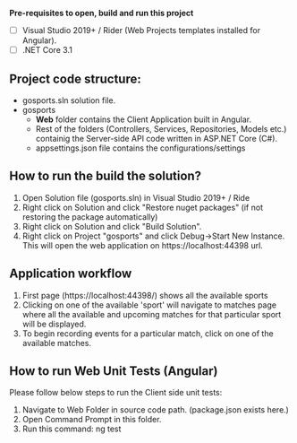 **Pre-requisites to open, build and run this project**
 - [ ] Visual Studio 2019+ / Rider (Web Projects templates installed
       for Angular).
 - [ ] .NET Core 3.1
  
## Project code structure:
* gosports.sln solution file.
* gosports
    * **Web** folder contains the Client Application built in Angular.
    * Rest of the folders (Controllers, Services, Repositories, Models etc.) containig the Server-side API code written in ASP.NET Core (C#).
    * appsettings.json file contains the configurations/settings
  

## How to run the build the solution?

1. Open Solution file (gosports.sln) in Visual Studio 2019+ / Ride  
2. Right click on Solution and click "Restore nuget packages" (if not restoring the package automatically)
3. Right click on Solution and click "Build Solution".
4. Right click on Project "gosports" and click Debug->Start New Instance. This will open the web application on https://localhost:44398 url.
  

## Application workflow

1. First page (https://localhost:44398/) shows all the available sports  
2. Clicking on one of the available 'sport' will navigate to matches page where all the available and upcoming matches for that particular sport will be displayed.  
3. To begin recording events for a particular match, click on one of the available matches.  
  

## How to run Web Unit Tests (Angular)

Please follow below steps to run the Client side unit tests:  
1. Navigate to Web Folder in source code path. (package.json exists here.)  
2. Open Command Prompt in this folder.  
3. Run this command: ng test
